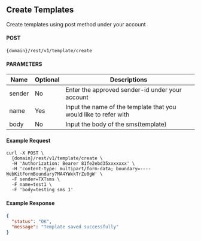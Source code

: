 ## Create Templates

Create templates using post method under your account

#### POST

```
{domain}/rest/v1/template/create
```

#### PARAMETERS

| Name   | Optional | Descriptions                                                     |
| ------ | -------- | ---------------------------------------------------------------- |
| sender | No       | Enter the approved sender-id under your account                  |
| name   | Yes      | Input the name of the template that you would like to refer with |
| body   | No       | Input the body of the sms(template)                              |

#### Example Request

```
curl -X POST \
  {domain}/rest/v1/template/create \
  -H 'Authorization: Bearer 81fe2ebd35xxxxxxx' \
  -H 'content-type: multipart/form-data; boundary=----WebKitFormBoundary7MA4YWxkTrZu0gW' \
  -F sender=TXTsms \
  -F name=test1 \
  -F 'body=testing sms 1'
```

#### Example Response

```json
{
  "status": "OK",
  "message": "Template saved successfully"
}
```

